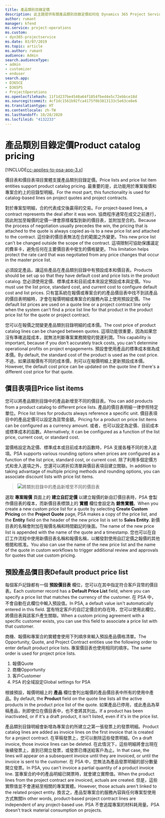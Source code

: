 ```yaml
---
title: 產品類別目錄定價
description: 此主題提供有關產品類別目錄定價如何在 Dynamics 365 Project Service Automation (PSA) 中運作的資訊。
author: rumant
manager: kfend
ms.service: project-operations
ms.custom:
- dyn365-projectservice
ms.date: 03/07/2019
ms.topic: article
ms.author: rumant
audience: Admin
search.audienceType:
- admin
- customizer
- enduser
search.app:
- D365CE
- D365PS
- ProjectOperations
ms.openlocfilehash: 11f1d237be4540a64f1854fbed4e5c72ebbce18d
ms.sourcegitcommit: 4cf1dc1561b92fca4175f0b3813133c5e63ce8e6
ms.translationtype: HT
ms.contentlocale: zh-TW
ms.lasthandoff: 10/28/2020
ms.locfileid: "4132233"
---
```

# <a name="product-catalog-pricing"></a><span data-ttu-id="affe9-103">產品類別目錄定價</span><span class="sxs-lookup"><span data-stu-id="affe9-103">Product catalog pricing</span></span> 

[!INCLUDE[cc-applies-to-psa-app-3.x](../includes/cc-applies-to-psa-app-3x.md)]


<span data-ttu-id="affe9-104">價目表和價目表項目實體支援產品類別目錄定價。</span><span class="sxs-lookup"><span data-stu-id="affe9-104">Price lists and price list item entities support product catalog pricing.</span></span> <span data-ttu-id="affe9-105">最重要的是，此功能用於專案報價和專案合約上的目錄型明細。</span><span class="sxs-lookup"><span data-stu-id="affe9-105">For the most part, this functionality is used for catalog-based lines on project quotes and project contracts.</span></span>

<span data-ttu-id="affe9-106">對於專案型明細，合約代表成交後贏得的交易。</span><span class="sxs-lookup"><span data-stu-id="affe9-106">For project-based lines, a contract represents the deal after it was won.</span></span> <span data-ttu-id="affe9-107">協商程序通常在成交之前進行，因此附加至報價的定價一律會原樣複製到新的價目表，並附加至合約。</span><span class="sxs-lookup"><span data-stu-id="affe9-107">Because the process of negotiation usually precedes the win, the pricing that is attached to the quote is always copied as-is to a new price list and attached to the contract.</span></span> <span data-ttu-id="affe9-108">這份新的價目表無法在合約範圍之外變更。</span><span class="sxs-lookup"><span data-stu-id="affe9-108">This new price list can't be changed outside the scope of the contract.</span></span> <span data-ttu-id="affe9-109">這項限制可協助保護議定的費率卡，避免任何在主要價目表中發生的價格變更。</span><span class="sxs-lookup"><span data-stu-id="affe9-109">This limitation helps protect the rate card that was negotiated from any price changes that occur in the master price list.</span></span>

<span data-ttu-id="affe9-110">必須設定產品，讓這些產品在產品類別目錄中有預設成本和價目表。</span><span class="sxs-lookup"><span data-stu-id="affe9-110">Products should be set up so that they have default cost and price lists in the product catalog.</span></span> <span data-ttu-id="affe9-111">您必須使用定價、標準成本和目前成本來設定預設成本與定價。</span><span class="sxs-lookup"><span data-stu-id="affe9-111">You must use the list price, standard cost, and current cost to configure default cost and list prices.</span></span> <span data-ttu-id="affe9-112">只有當系統在報價或專案合約的產品價目表中找不到該產品的價目表明細時，才會在報價明細或專案合約服務內容上使用預設定價。</span><span class="sxs-lookup"><span data-stu-id="affe9-112">The default list prices are used on a quote line or a project contract line only when the system can't find a price list line for that product in the product price list for the quote or project contract.</span></span>

<span data-ttu-id="affe9-113">您可以在報價之間變更產品類別目錄明細的成本價。</span><span class="sxs-lookup"><span data-stu-id="affe9-113">The cost price of product catalog lines can be changed between quotes.</span></span> <span data-ttu-id="affe9-114">這項功能很重要，因為如果您沒有準確追蹤成本，就無法判斷專案業務開發的營運利潤。</span><span class="sxs-lookup"><span data-stu-id="affe9-114">This capability is important, because if you don't accurately track costs, you can't determine operational profits on project engagements.</span></span> <span data-ttu-id="affe9-115">預設會使用產品的標準成本做為成本價。</span><span class="sxs-lookup"><span data-stu-id="affe9-115">By default, the standard cost of the product is used as the cost price.</span></span> <span data-ttu-id="affe9-116">不過，如果該報價有不同的成本價，則可以在報價明細上更新預設成本價。</span><span class="sxs-lookup"><span data-stu-id="affe9-116">However, the default cost price can be updated on the quote line if there's a different cost price for that quote.</span></span>

## <a name="price-list-items"></a><span data-ttu-id="affe9-117">價目表項目</span><span class="sxs-lookup"><span data-stu-id="affe9-117">Price list items</span></span>

<span data-ttu-id="affe9-118">您可以將產品類別目錄中的產品新增至不同的價目表。</span><span class="sxs-lookup"><span data-stu-id="affe9-118">You can add products from a product catalog to different price lists.</span></span> <span data-ttu-id="affe9-119">產品的價目表明細一律參照特定單位。</span><span class="sxs-lookup"><span data-stu-id="affe9-119">Price list lines for products always reference a specific unit.</span></span> <span data-ttu-id="affe9-120">價目表項目中的產品定價可以設定為貨幣金額。</span><span class="sxs-lookup"><span data-stu-id="affe9-120">Pricing for a product on price list items can be configured as a currency amount.</span></span> <span data-ttu-id="affe9-121">或者，也可以設定為定價、目前成本或標準成本的函數。</span><span class="sxs-lookup"><span data-stu-id="affe9-121">Alternatively, it can be configured as a function of the list price, current cost, or standard cost.</span></span>

<span data-ttu-id="affe9-122">當價格設定為定價、標準成本或目前成本的函數時，PSA 支援各種不同的舍入選項。</span><span class="sxs-lookup"><span data-stu-id="affe9-122">PSA supports various rounding options when prices are configured as a function of the list price, standard cost, or current cost.</span></span> <span data-ttu-id="affe9-123">除了利用多個定價方式和舍入選項之外，您還可以將折扣清單與價目表項目建立關聯。</span><span class="sxs-lookup"><span data-stu-id="affe9-123">In addition to taking advantage of multiple pricing methods and rounding options, you can associate discount lists with price list items.</span></span> 

> ![將類別目錄中的產品新增至不同的價目表](media/basic-guide-16.png)

<span data-ttu-id="affe9-125">選取 **專案報價** 頁面上的 **建立自訂定價** 以建立報價的新自訂價目表時，PSA 會製作價目表的複本，而新價目表標頭上的 **實體** 欄位會設定為 **銷售實體**。</span><span class="sxs-lookup"><span data-stu-id="affe9-125">When you create a new custom price list for a quote by selecting **Create Custom Pricing** on the **Project Quote** page, PSA makes a copy of the price list, and the **Entity** field on the header of the new price list is set to **Sales Entity**.</span></span> <span data-ttu-id="affe9-126">新價目表的名稱會附加在報價名稱和時間戳記的後面。</span><span class="sxs-lookup"><span data-stu-id="affe9-126">The name of the new price list is appended with the name of the quote and a timestamp.</span></span> <span data-ttu-id="affe9-127">您也可以在自訂工作流程中使用新價目表名稱和報價名稱，以觸發對使用自訂定價之報價的其他檢閱和核准。</span><span class="sxs-lookup"><span data-stu-id="affe9-127">You also can use the name of the new price list and the name of the quote in custom workflows to trigger additional review and approvals for quotes that use custom pricing.</span></span>

 
## <a name="default-product-price-list"></a><span data-ttu-id="affe9-128">預設產品價目表</span><span class="sxs-lookup"><span data-stu-id="affe9-128">Default product price list</span></span>
<span data-ttu-id="affe9-129">每個客戶記錄都有一個 **預設價目表** 欄位，您可以在其中指定符合客戶貨幣的價目表。</span><span class="sxs-lookup"><span data-stu-id="affe9-129">Each customer record has a **Default Price List** field, where you can specify a price list that matches the currency of the customer.</span></span> <span data-ttu-id="affe9-130">在 PSA 中，不會自動在此欄位中輸入預設值。</span><span class="sxs-lookup"><span data-stu-id="affe9-130">In PSA, a default value isn't automatically entered in this field.</span></span> <span data-ttu-id="affe9-131">當有特定客戶的自訂定價合約存在時，您可以使用此欄位，將價目表與該客戶產生關聯。</span><span class="sxs-lookup"><span data-stu-id="affe9-131">When a custom pricing agreement with a specific customer exists, you can use this field to associate a price list with that customer.</span></span>

<span data-ttu-id="affe9-132">商機、報價和專案合約實體會使用下列順序來輸入預設產品價格清單。</span><span class="sxs-lookup"><span data-stu-id="affe9-132">The Opportunity, Quote, and Project Contract entities use the following order to enter default product price lists.</span></span> <span data-ttu-id="affe9-133">專案價目表也使用相同的順序。</span><span class="sxs-lookup"><span data-stu-id="affe9-133">The same order is used for project price lists.</span></span>

1.  <span data-ttu-id="affe9-134">報價</span><span class="sxs-lookup"><span data-stu-id="affe9-134">Quote</span></span>
2.  <span data-ttu-id="affe9-135">商機</span><span class="sxs-lookup"><span data-stu-id="affe9-135">Opportunity</span></span>
3.  <span data-ttu-id="affe9-136">客戶</span><span class="sxs-lookup"><span data-stu-id="affe9-136">Customer</span></span>
4.  <span data-ttu-id="affe9-137">PSA 的全域設定</span><span class="sxs-lookup"><span data-stu-id="affe9-137">Global settings for PSA</span></span>

<span data-ttu-id="affe9-138">根據預設，報價明細上的 **產品** 欄位會列出報價的產品價目表中所有的使用中產品。</span><span class="sxs-lookup"><span data-stu-id="affe9-138">By default, the **Product** field on the quote line lists all the active products in the product price list of the quote.</span></span> <span data-ttu-id="affe9-139">如果產品已停用，或此產品為草稿產品，則即使位在價目表中，也不會將其列出。</span><span class="sxs-lookup"><span data-stu-id="affe9-139">If a product has been inactivated, or if it's a draft product, it isn't listed, even if it's in the price list.</span></span> 

<span data-ttu-id="affe9-140">產品類別目錄明細會新增為專案合約所建立之第一張發票上的發票明細。</span><span class="sxs-lookup"><span data-stu-id="affe9-140">Product catalog lines are added as invoice lines on the first invoice that is created for a project contract.</span></span> <span data-ttu-id="affe9-141">在草稿發票上，您可以刪除這些發票明細。</span><span class="sxs-lookup"><span data-stu-id="affe9-141">On a draft invoice, those invoice lines can be deleted.</span></span> <span data-ttu-id="affe9-142">在此情況下，這些明細將會出現在後續發票上，直到已開立發票，或發票已傳送給客戶為止。</span><span class="sxs-lookup"><span data-stu-id="affe9-142">In that case, the lines will appear on a subsequent invoice until they are invoiced, or until the invoice is sent to the customer.</span></span> <span data-ttu-id="affe9-143">在 PSA 中，您無法為產品發票明細的部分數量開立發票。</span><span class="sxs-lookup"><span data-stu-id="affe9-143">In PSA, you can't invoice a partial quantity of a product invoice line.</span></span> <span data-ttu-id="affe9-144">當專案合約中的產品明細已開票時，就會建立實際值。</span><span class="sxs-lookup"><span data-stu-id="affe9-144">When the product lines from the project contract are invoiced, actuals are created.</span></span> <span data-ttu-id="affe9-145">但是，這些實際值並不會連結至相關的專案實體。</span><span class="sxs-lookup"><span data-stu-id="affe9-145">However, those actuals aren't linked to the related project entity.</span></span> <span data-ttu-id="affe9-146">換言之，產品型專案合約服務內容與任何專案型使用方式無關</span><span class="sxs-lookup"><span data-stu-id="affe9-146">In other words, product-based project contract lines are independent of any project-based use.</span></span> <span data-ttu-id="affe9-147">PSA 不會追蹤專案的材料耗用量。</span><span class="sxs-lookup"><span data-stu-id="affe9-147">PSA doesn't track material consumption on projects.</span></span>
